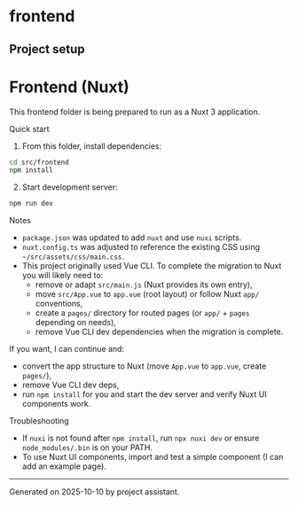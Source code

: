 # frontend

## Project setup
# Frontend (Nuxt)

This frontend folder is being prepared to run as a Nuxt 3 application.

Quick start

1. From this folder, install dependencies:

```bash
cd src/frontend
npm install
```

2. Start development server:

```bash
npm run dev
```

Notes

- `package.json` was updated to add `nuxt` and use `nuxi` scripts.
- `nuxt.config.ts` was adjusted to reference the existing CSS using `~/src/assets/css/main.css`.
- This project originally used Vue CLI. To complete the migration to Nuxt you will likely need to:
	- remove or adapt `src/main.js` (Nuxt provides its own entry),
	- move `src/App.vue` to `app.vue` (root layout) or follow Nuxt `app/` conventions,
	- create a `pages/` directory for routed pages (or `app/` + `pages` depending on needs),
	- remove Vue CLI dev dependencies when the migration is complete.

If you want, I can continue and:
- convert the app structure to Nuxt (move `App.vue` to `app.vue`, create `pages/`),
- remove Vue CLI dev deps,
- run `npm install` for you and start the dev server and verify Nuxt UI components work.

Troubleshooting

- If `nuxi` is not found after `npm install`, run `npx nuxi dev` or ensure `node_modules/.bin` is on your PATH.
- To use Nuxt UI components, import and test a simple component (I can add an example page).

---

Generated on 2025-10-10 by project assistant.
